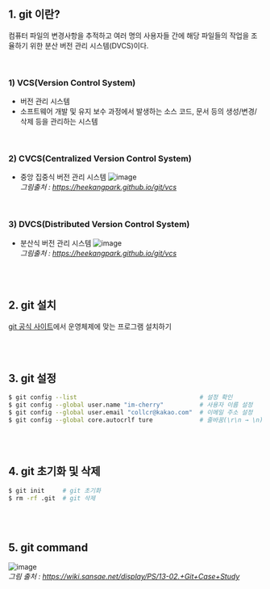 ## 1. git 이란?

컴퓨터 파일의 변경사항을 추적하고 여러 명의 사용자들 간에 해당 파일들의 작업을 조율하기 위한 분산 버전 관리 시스템(DVCS)이다.

<br/>

### 1) VCS(Version Control System)

- 버전 관리 시스템
- 소프트웨어 개발 및 유지 보수 과정에서 발생하는 소스 코드, 문서 등의 생성/변경/삭제 등을 관리하는 시스템

<br/>

### 2) CVCS(Centralized Version Control System)

- 중앙 집중식 버전 관리 시스템
  ![image](https://user-images.githubusercontent.com/100753621/163216718-7e2b7dd9-9ca8-4bb9-a06e-1cbc5a3153c5.png)  
  _그림출처 : https://heekangpark.github.io/git/vcs_

<br/>

### 3) DVCS(Distributed Version Control System)

- 분산식 버전 관리 시스템
  ![image](https://user-images.githubusercontent.com/100753621/163216807-08aa96c5-10b2-4f19-bd26-51f5952eb52f.png)  
  _그림출처 : https://heekangpark.github.io/git/vcs_

<br/>
<br/>

## 2. git 설치

[git 공식 사이트](https://git-scm.com/downloads)에서 운영체제에 맞는 프로그램 설치하기

<br/>
<br/>

## 3. git 설정

```bash
$ git config --list                                  # 설정 확인
$ git config --global user.name "im-cherry"          # 사용자 이름 설정
$ git config --global user.email "collcr@kakao.com"  # 이메일 주소 설정
$ git config --global core.autocrlf ture             # 줄바꿈(\r\n → \n) 문자열 설정
```

<br/>
<br/>

## 4. git 초기화 및 삭제

```bash
$ git init     # git 초기화
$ rm -rf .git  # git 삭제
```

<br/>
<br/>

## 5. git command

![image](https://user-images.githubusercontent.com/100753621/163220583-aa82c032-e7f3-42f4-be7a-2ca860434e51.png)  
_그림 출처 : https://wiki.sansae.net/display/PS/13-02.+Git+Case+Study_
